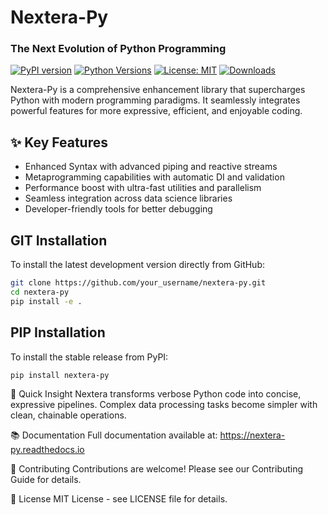 
# Nextera-Py

### The Next Evolution of Python Programming

[![PyPI version](https://img.shields.io/pypi/v/nextera-py.svg)](https://pypi.org/project/nextera-py/)
[![Python Versions](https://img.shields.io/pypi/pyversions/nextera-py.svg)](https://pypi.org/project/nextera-py/)
[![License: MIT](https://img.shields.io/badge/License-MIT-yellow.svg)](https://opensource.org/licenses/MIT)
[![Downloads](https://static.pepy.tech/badge/nextera-py/month)](https://pepy.tech/project/nextera-py)

Nextera-Py is a comprehensive enhancement library that supercharges Python with modern programming paradigms. It seamlessly integrates powerful features for more expressive, efficient, and enjoyable coding.

## ✨ Key Features

- Enhanced Syntax with advanced piping and reactive streams
- Metaprogramming capabilities with automatic DI and validation
- Performance boost with ultra-fast utilities and parallelism
- Seamless integration across data science libraries
- Developer-friendly tools for better debugging

## GIT Installation

To install the latest development version directly from GitHub:

```bash
git clone https://github.com/your_username/nextera-py.git
cd nextera-py
pip install -e .
```
## PIP Installation

To install the stable release from PyPI:

```bash
pip install nextera-py
```

🚀 Quick Insight
Nextera transforms verbose Python code into concise, expressive pipelines. Complex data processing tasks become simpler with clean, chainable operations.

📚 Documentation
Full documentation available at: https://nextera-py.readthedocs.io

🤝 Contributing
Contributions are welcome! Please see our Contributing Guide for details.

📄 License
MIT License - see LICENSE file for details.